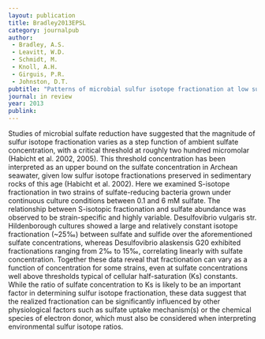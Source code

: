 ```yaml
---
layout: publication
title: Bradley2013EPSL
category: journalpub
author: 
 - Bradley, A.S. 
 - Leavitt, W.D. 
 - Schmidt, M. 
 - Knoll, A.H.
 - Girguis, P.R.
 - Johnston, D.T. 
pubtitle: "Patterns of microbial sulfur isotope fractionation at low sulfate concentrations" 
journal: in review 
year: 2013
publink: 
---
```

Studies of microbial sulfate reduction have suggested that the magnitude of sulfur isotope fractionation varies as a step function of ambient sulfate concentration, with a critical threshold at roughly two hundred micromolar (Habicht et al. 2002, 2005). This threshold concentration has been interpreted as an upper bound on the sulfate concentration in Archean seawater, given low sulfur isotope fractionations preserved in sedimentary rocks of this age (Habicht et al. 2002). Here we examined S-isotope fractionation in two strains of sulfate-reducing bacteria grown under continuous culture conditions between 0.1 and 6 mM sulfate. The relationship between S-isotopic fractionation and sulfate abundance was observed to be strain-specific and highly variable. Desulfovibrio vulgaris str. Hildenborough cultures showed a large and relatively constant isotope fractionation (~25‰) between sulfate and sulfide over the aforementioned sulfate concentrations, whereas Desulfovibrio alaskensis G20 exhibited fractionations ranging from 2‰ to 15‰, correlating linearly with sulfate concentration. Together these data reveal that fractionation can vary as a function of concentration for some strains, even at sulfate concentrations well above thresholds typical of cellular half-saturation (Ks) constants. While the ratio of sulfate concentration to Ks is likely to be an important factor in determining sulfur isotope fractionation, these data suggest that the realized fractionation can be significantly influenced by other physiological factors such as sulfate uptake mechanism(s) or the chemical species of electron donor, which must also be considered when interpreting environmental sulfur isotope ratios.